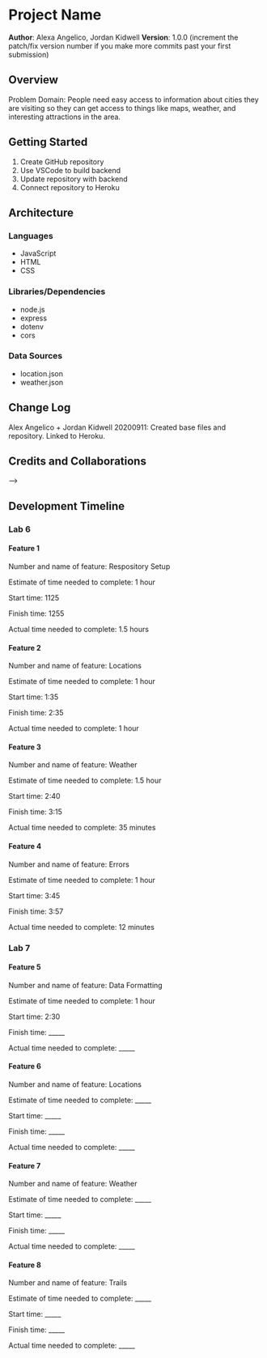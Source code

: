 # Project Name

**Author**: Alexa Angelico, Jordan Kidwell
**Version**: 1.0.0 (increment the patch/fix version number if you make more commits past your first submission)

## Overview

Problem Domain: People need easy access to information about cities they are visiting so they can get access to things like maps, weather, and interesting attractions in the area.

## Getting Started

1. Create GitHub repository
2. Use VSCode to build backend
3. Update repository with backend
4. Connect repository to Heroku

## Architecture

### Languages

- JavaScript
- HTML
- CSS

### Libraries/Dependencies

- node.js
- express
- dotenv
- cors

### Data Sources

- location.json
- weather.json

## Change Log

Alex Angelico + Jordan Kidwell 20200911: Created base files and repository. Linked to Heroku.

## Credits and Collaborations
<!-- Give credit (and a link) to other people or resources that helped you build this application. -->
-->

## Development Timeline

### Lab 6

#### Feature 1

Number and name of feature: Respository Setup

Estimate of time needed to complete: 1 hour

Start time: 1125

Finish time: 1255

Actual time needed to complete: 1.5 hours

#### Feature 2

Number and name of feature: Locations

Estimate of time needed to complete: 1 hour

Start time: 1:35

Finish time: 2:35

Actual time needed to complete: 1 hour

#### Feature 3

Number and name of feature: Weather

Estimate of time needed to complete: 1.5 hour

Start time: 2:40

Finish time: 3:15

Actual time needed to complete: 35 minutes

#### Feature 4

Number and name of feature: Errors

Estimate of time needed to complete: 1 hour

Start time: 3:45

Finish time: 3:57

Actual time needed to complete: 12 minutes

### Lab 7

#### Feature 5

Number and name of feature: Data Formatting

Estimate of time needed to complete: 1 hour

Start time: 2:30

Finish time: _____

Actual time needed to complete: _____

#### Feature 6

Number and name of feature: Locations

Estimate of time needed to complete: _____

Start time: _____

Finish time: _____

Actual time needed to complete: _____

#### Feature 7

Number and name of feature: Weather

Estimate of time needed to complete: _____

Start time: _____

Finish time: _____

Actual time needed to complete: _____

#### Feature 8

Number and name of feature: Trails

Estimate of time needed to complete: _____

Start time: _____

Finish time: _____

Actual time needed to complete: _____
